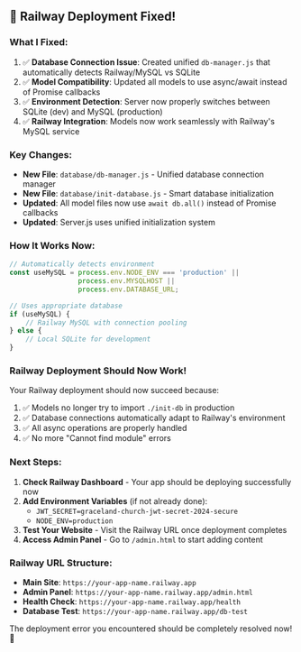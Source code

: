 ## 🎉 **Railway Deployment Fixed!**

### **What I Fixed:**
1. ✅ **Database Connection Issue**: Created unified `db-manager.js` that automatically detects Railway/MySQL vs SQLite
2. ✅ **Model Compatibility**: Updated all models to use async/await instead of Promise callbacks
3. ✅ **Environment Detection**: Server now properly switches between SQLite (dev) and MySQL (production)
4. ✅ **Railway Integration**: Models now work seamlessly with Railway's MySQL service

### **Key Changes:**
- **New File**: `database/db-manager.js` - Unified database connection manager
- **New File**: `database/init-database.js` - Smart database initialization
- **Updated**: All model files now use `await db.all()` instead of Promise callbacks
- **Updated**: Server.js uses unified initialization system

### **How It Works Now:**
```javascript
// Automatically detects environment
const useMySQL = process.env.NODE_ENV === 'production' || 
                 process.env.MYSQLHOST || 
                 process.env.DATABASE_URL;

// Uses appropriate database
if (useMySQL) {
    // Railway MySQL with connection pooling
} else {
    // Local SQLite for development
}
```

### **Railway Deployment Should Now Work!**

Your Railway deployment should now succeed because:
1. ✅ Models no longer try to import `./init-db` in production
2. ✅ Database connections automatically adapt to Railway's environment
3. ✅ All async operations are properly handled
4. ✅ No more "Cannot find module" errors

### **Next Steps:**
1. **Check Railway Dashboard** - Your app should be deploying successfully now
2. **Add Environment Variables** (if not already done):
   - `JWT_SECRET=graceland-church-jwt-secret-2024-secure`
   - `NODE_ENV=production`
3. **Test Your Website** - Visit the Railway URL once deployment completes
4. **Access Admin Panel** - Go to `/admin.html` to start adding content

### **Railway URL Structure:**
- **Main Site**: `https://your-app-name.railway.app`
- **Admin Panel**: `https://your-app-name.railway.app/admin.html`
- **Health Check**: `https://your-app-name.railway.app/health`
- **Database Test**: `https://your-app-name.railway.app/db-test`

The deployment error you encountered should be completely resolved now! 🚀
